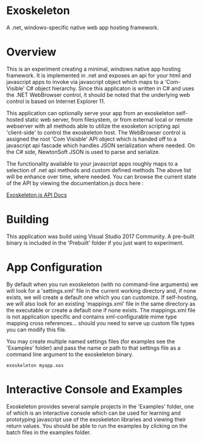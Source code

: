 # Exoskeleton
A .net, windows-specific native web app hosting framework.

# Overview
This is an experiment creating a minimal, windows native app hosting framework.  It is implemented in .net and exposes an 
api for your html and javascript apps to invoke via javascript object which maps to a 'Com-Visible' C# object hierarchy.
Since this applicaton is written in C# and uses the .NET WebBrowser control, it should be noted that the underlying web 
control is based on Internet Explorer 11.

This application can optionally serve your app from an exoskeleton self-hosted static web server, from filesystem, 
or from external local or remote webserver with all methods able to utilize the exosketon scripting api 'client-side' to control the exoskeleton host.  The WebBrowser control is assigned the root 
'Com Visisble' API object which is handed off to a javascript api fascade which handles JSON serialization where needed.  On the 
C# side, NewtonSoft JSON is used to parse and serialize.  

The functionality available to your javascript apps roughly maps to a selection of .net api methods and custom defined methods 
The above list will be enhance over time, where needed.  You can browse the current state of the API by viewing the documentation.js docs here :

[Exoskeleton.js API Docs](https://rawgit.com/obeliskos/exoskeleton/master/Examples/exoskeleton.js/docs/index.html)

# Building
This application was build using Visual Studio 2017 Community.  A pre-built binary is included in the 'Prebuilt' folder if you just want to experiment.

# App Configuration
By default when you run exoskeleton (with no command-line arguments) we will look for a 'settings.xml' file in the current working directory 
and, if none exists, we will create a default one which you can customize.  If self-hosting, we will also look for an existing 'mappings.xml' file 
in the same directory as the executable or create a default one if none exists.  The mappings.xml file is not application specific and contains 
xml-configurable mime type mapping cross references... should you need to serve up custom file types you can modify this file.

You may create multiple named settings files (for examples see the 'Examples' folder) and pass the name or path to that settings file as a command line 
argument to the exoskeleton binary.

```
exoskeleton myapp.xos
```

# Interactive Console and Examples
Exoskeleton provides several sample projects in the 'Examples' folder, one of which is an interactive console which 
can be used for learning and prototyping javascript use of the exoskeleton libraries and viewing their return values.
You should be able to run the examples by clicking on the batch files in the examples folder.

[logo]: https://github.com/obeliskos/exoskeleton/raw/master/images/console.png